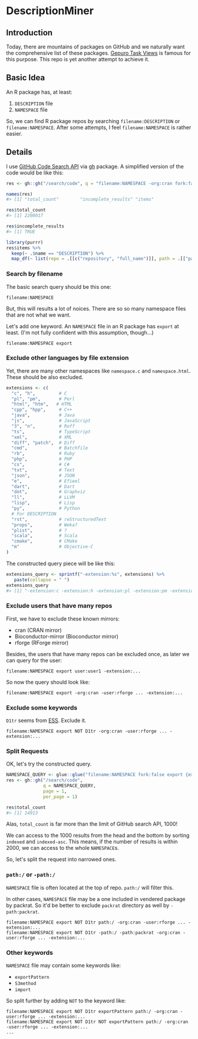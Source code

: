 DescriptionMiner
================

Introduction
------------
Today, there are mountains of packages on GitHub and we naturally want the comprehensive list of these packages. [Gepuro Task Views](http://rpkg.gepuro.net/) is famous for this purpose. This repo is yet another attempt to achieve it.


Basic Idea
----------

An R package has, at least:

1. `DESCRIPTION` file
2. `NAMESPACE` file

So, we can find R package repos by searching `filename:DESCRIPTION` or `filename:NAMESPACE`. After some attempts, I feel `filename:NAMESPACE` is rather easier.


Details
-------

I use [GitHub Code Search API](https://developer.github.com/v3/search/#search-code) via [gh](https://cran.r-project.org/package=gh) package. A simplified version of the code would be like this:

```r
res <- gh::gh("/search/code", q = "filename:NAMESPACE -org:cran fork:false")

names(res)
#> [1] "total_count"        "incomplete_results" "items"

res$total_count
#> [1] 2208017

res$incomplete_results
#> [1] TRUE

library(purrr)
res$items %>%
  keep(~ .$name == "DESCRIPTION") %>%
  map_df(~ list(repo = .[[c("repository", "full_name")]], path = .[["path"]]))
```

### Search by filename

The basic search query should be this one:

```
filename:NAMESPACE
```

But, this will results a lot of noices. There are so so many namespace files that are not what we want. 

Let's add one keyword. An `NAMESPACE` file in an R package has `export` at least. (I'm not fully confident with this assumption, though...)

```
filename:NAMESPACE export
```

### Exclude other languages by file extension

Yet, there are many other namespaces like `namespace.c` and `namespace.html`. These should be also excluded.

```r
extensions <- c(
  "c", "h",         # C
  "pl", "pm",       # Perl
  "html", "htm",   # HTML
  "cpp", "hpp",     # C++
  "java",           # Java
  "js",             # JavaScript
  "3", "n",         # Roff
  "ts",             # TypeScript
  "xml",            # XML
  "diff", "patch",  # Diff
  "cmd",            # Batchfile
  "rb",             # Ruby
  "php",            # PHP
  "cs",             # C#
  "txt",            # Text
  "json",           # JSON
  "e",              # Efieel
  "dart",           # Dart
  "dot",            # Graphviz
  "ll",             # LLVM
  "lisp",           # Lisp
  "py",             # Python
  # For DESCRIPTION
  "rst",            # reStructuredText
  "props",          # Weka?
  "plist",          # ?
  "scala",          # Scala
  "cmake",          # CMake
  "m"               # Objective-C
)
```

The constructed query piece will be like this:

```r
extensions_query <- sprintf("-extension:%s", extensions) %>%
   paste(collapse = " ")
extensions_query
#> [1] "-extension:c -extension:h -extension:pl -extension:pm -extension:html -extension:htm ..."
```

### Exclude users that have many repos

First, we have to exclude these known mirrors:

* cran (CRAN mirror)
* Bioconductor-mirror (Bioconductor mirror)
* rforge (RForge mirror)

Besides, the users that have many repos can be excluded once, as later we can query for the user:

```
filename:NAMESPACE export user:user1 -extension:...
```

So now the query should look like:

```
filename:NAMESPACE export -org:cran -user:rforge ... -extension:...
```

### Exclude some keywords

`D1tr` seems from [ESS](https://github.com/emacs-ess/ESS-mirror/blob/trunk/etc/pkg1/NAMESPACE). Exclude it.

```
filename:NAMESPACE export NOT D1tr -org:cran -user:rforge ... -extension:...
```

### Split Requests

OK, let's try the constructed query.

```r
NAMESPACE_QUERY <- glue::glue("filename:NAMESPACE fork:false export {extensions_query} -user:rforge {users_query}")
res <- gh::gh("/search/code",
              q = NAMESPACE_QUERY,
              page = 1,
              per_page = 1)

res$total_count
#> [1] 14913
```

Alas, `total_count` is far more than the limit of GitHub search API, 1000!

We can access to the 1000 results from the head and the bottom by sorting `indexed` and `indexed-asc`.
This means, if the number of results is within 2000, we can access to the whole `NAMESPACE`s.

So, let's split the request into narrowed ones.

### `path:/` or `-path:/`

`NAMESPACE` file is often located at the top of repo. `path:/` will filter this.

In other cases, `NAMESPACE` file may be a one included in vendered package by packrat. So it'd be better to exclude `packrat` directory as well by `-path:packrat`.

```
filename:NAMESPACE export NOT D1tr path:/ -org:cran -user:rforge ... -extension:...
filename:NAMESPACE export NOT D1tr -path:/ -path:packrat -org:cran -user:rforge ... -extension:...
```

### Other keywords

`NAMESPACE` file may contain some keywords like:

* `exportPattern`
* `S3method`
* `import`

So split further by adding `NOT` to the keyword like:

```
filename:NAMESPACE export NOT D1tr exportPattern path:/ -org:cran -user:rforge ... -extension:...
filename:NAMESPACE export NOT D1tr NOT exportPattern path:/ -org:cran -user:rforge ... -extension:...
...
```
